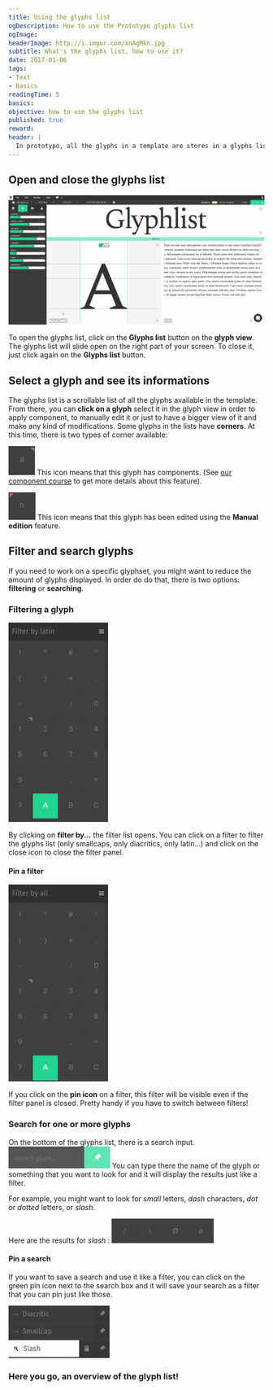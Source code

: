```yaml
---
title: Using the glyphs list
ogDescription: How to use the Prototypo glyphs list
ogImage:
headerImage: http://i.imgur.com/xnAgMkn.jpg
subtitle: What's the glyphs list, how to use it?
date: 2017-01-06
tags:
- Text
- Basics
readingTime: 5
basics:
objective: how to use the glyphs list
published: true
reward:
header: |
  In prototypo, all the glyphs in a template are stores in a glyphs list. In this tutorial, learn how to use this feature.
---
```



## Open and close the glyphs list
![Glyphlist - OpenClose](glyphlist-open.gif)

To open the glyphs list, click on the **Glyphs list** button on the **glyph view**.
The glyphs list will slide open on the right part of your screen.
To close it, just click again on the **Glyphs list** button.

## Select a glyph and see its informations
The glyphs list is a scrollable list of all the glyphs available in the template. From there, you can **click on a glyph** select it in the glyph view in order to apply component, to manually edit it or just to have a bigger view of it and make any kind of modifications.
Some glyphs in the lists have **corners**. At this time, there is two types of corner available:

![Glyphlist - hasComponent](glyphlist-hascomponent.jpg) This icon means that this glyph has components. (See [our component course](/academy/course/Using-Components) to get more details about this feature).

![Glyphlist - hasmanualedit](glyphlist-hasmanualedit.jpg) This icon means that this glyph has been edited using the **Manual edition** feature.

## Filter and search glyphs

If you need to work on a specific glyphset, you might want to reduce the amount of glyphs displayed. In order do do that, there is two options: **filtering** or **searching**.

### Filtering a glyph
![Glyphlist - Filter](glyphlist-filter.gif)

By clicking on **filter by...** the filter list opens. You can click on a filter to filter the glyphs list (only smallcaps, only diacritics, only latin...) and click on the close icon to close the filter panel.

#### Pin a filter
![Glyphlist - Pin](glyphlist-pin.gif)

If you click on the **pin icon** on a filter, this filter will be visible even if the filter panel is closed. Pretty handy if you have to switch between filters!

### Search for one or more glyphs
On the bottom of the glyphs list, there is a search input. ![Glyphlist - search](searchglyph.jpg) You can type there the name of the glyph or something that you want to look for and it will display the results just like a filter.

For example, you might want to look for *small* letters, *dash* characters, *dot* or *dotted* letters, or *slash*.

Here are the results for *slash* : ![Glyphlist - resultSlash](result-slash.jpg)

#### Pin a search

If you want to save a search and use it like a filter, you can click on the green pin icon next to the search box and it will save your search as a filter that you can pin just like those.

![Glyphlist - pinnedSearch](pinned-search.jpg)
 
### Here you go, an overview of the glyph list!

